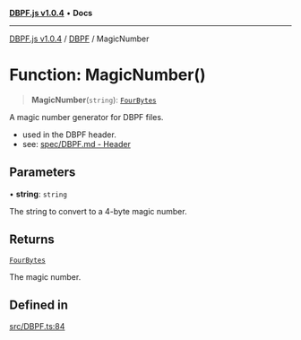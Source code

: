[**DBPF.js v1.0.4**](../../README.md) • **Docs**

***

[DBPF.js v1.0.4](../../README.md) / [DBPF](../README.md) / MagicNumber

# Function: MagicNumber()

> **MagicNumber**(`string`): [`FourBytes`](../../BufferStore/type-aliases/FourBytes.md)

A magic number generator for DBPF files.
- used in the DBPF header.
- see: [spec/DBPF.md - Header](spec/DBPF.md#header)

## Parameters

• **string**: `string`

The string to convert to a 4-byte magic number.

## Returns

[`FourBytes`](../../BufferStore/type-aliases/FourBytes.md)

The magic number.

## Defined in

[src/DBPF.ts:84](https://github.com/anonhostpi/DBPF.js/blob/96bf3262c3e4b9863c3bc71ebc15b70d5c50d6d9/src/DBPF.ts#L84)
